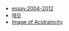 - [essay.2004-2012](workspace/essay_2004_2012/list)
- [메모](post/dev/list)
- [Image of Acidraincity](https://goo.gl/photos/BhSB6Ns8DFU3nguB7)

